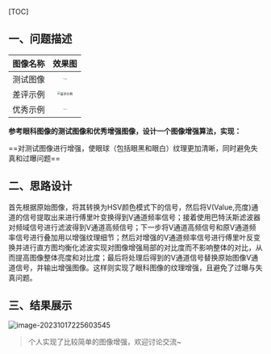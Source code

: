 [TOC]

## 一、问题描述

| 图像名称 |                            效果图                            |
| :------: | :----------------------------------------------------------: |
| 测试图像 | <img src="https://gitee.com/lgziyan/cloudimages/raw/master/img/202310172246461.jpg" alt="测试图像" style="zoom: 10%;" /> |
| 差评示例 | <img src="https://gitee.com/lgziyan/cloudimages/raw/master/img/202310172247677.jpg" alt="差评示例" style="zoom:38%;" /> |
| 优秀示例 | <img src="https://gitee.com/lgziyan/cloudimages/raw/master/img/202310172247299.jpg" alt="优秀示例" style="zoom:10%;" /> |

**参考眼科图像的测试图像和优秀增强图像，设计一个图像增强算法，实现：**

==对测试图像进行增强，使眼球（包括眼黑和眼白）纹理更加清晰，同时避免失真和过曝问题==

## 二、思路设计

首先根据原始图像，将其转换为HSV颜色模式下的信号，然后将V(Value,亮度)通道的信号提取出来进行傅里叶变换得到V通道频率信号；接着使用巴特沃斯滤波器对频域信号进行滤波得到V通道高频信号；下一步将V通道高频信号和原V通道频率信号进行叠加用以增强纹理细节；然后对增强的V通道频率信号进行傅里叶反变换并进行直方图均衡化滤波实现对图像增强局部的对比度而不影响整体的对比，从而提高图像整体亮度和对比度；最后将处理后得到的V通道信号替换原始图像V通道信号，并输出增强图像。这样则实现了眼科图像的纹理增强，且避免了过曝与失真问题。

## 三、结果展示

![image-20231017225603545](https://gitee.com/lgziyan/cloudimages/raw/master/img/202310172256623.png)



> 个人实现了比较简单的图像增强，欢迎讨论交流~

